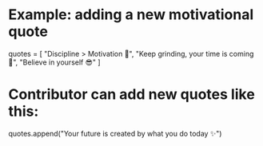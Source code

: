 # Example: adding a new motivational quote
quotes = [
    "Discipline > Motivation 💪",
    "Keep grinding, your time is coming 🚀",
    "Believe in yourself 😎"
]

# Contributor can add new quotes like this:
quotes.append("Your future is created by what you do today ✨")
